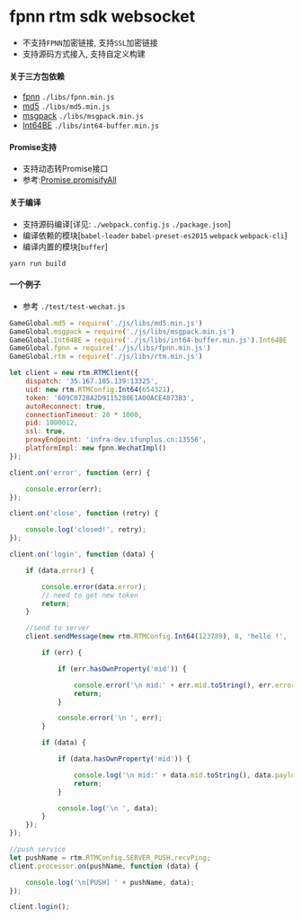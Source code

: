 # fpnn rtm sdk websocket #

* 不支持`FPNN`加密链接, 支持`SSL`加密链接
* 支持源码方式接入, 支持自定义构建

#### 关于三方包依赖 ####
* [fpnn](https://github.com/highras/fpnn-sdk-webjs) `./libs/fpnn.min.js`
* [md5](https://github.com/emn178/js-md5) `./libs/md5.min.js`
* [msgpack](https://github.com/kawanet/msgpack-lite) `./libs/msgpack.min.js`
* [Int64BE](https://github.com/kawanet/int64-buffer) `./libs/int64-buffer.min.js`

#### Promise支持 ####
* 支持动态转Promise接口
* 参考:[Promise.promisifyAll](http://bluebirdjs.com/docs/api/promise.promisifyall.html)

#### 关于编译 ####
* 支持源码编译[详见: `./webpack.config.js` `./package.json`]
* 编译依赖的模块[`babel-loader` `babel-preset-es2015` `webpack` `webpack-cli`]
* 编译内置的模块[`buffer`]
```
yarn run build
```

#### 一个例子 ####
* 参考 `./test/test-wechat.js`

```javascript
GameGlobal.md5 = require('./js/libs/md5.min.js')
GameGlobal.msgpack = require('./js/libs/msgpack.min.js')
GameGlobal.Int64BE = require('./js/libs/int64-buffer.min.js').Int64BE
GameGlobal.fpnn = require('./js/libs/fpnn.min.js')
GameGlobal.rtm = require('./js/libs/rtm.min.js')

let client = new rtm.RTMClient({
    dispatch: '35.167.185.139:13325',
    uid: new rtm.RTMConfig.Int64(654321),
    token: '609C0728A2D9115280E1A00ACE4873B3',
    autoReconnect: true,
    connectionTimeout: 20 * 1000,
    pid: 1000012,
    ssl: true,
    proxyEndpoint: 'infra-dev.ifunplus.cn:13556',
    platformImpl: new fpnn.WechatImpl()
});

client.on('error', function (err) {

    console.error(err);
});

client.on('close', function (retry) {

    console.log('closed!', retry);
});

client.on('login', function (data) {

    if (data.error) {

        console.error(data.error);
        // need to get new token
        return;
    }

    //send to server
    client.sendMessage(new rtm.RTMConfig.Int64(123789), 8, 'hello !', '', new rtm.RTMConfig.Int64(0), 10 * 1000, function (err, data) {

        if (err) {

            if (err.hasOwnProperty('mid')) {

                console.error('\n mid:' + err.mid.toString(), err.error);
                return;
            }

            console.error('\n ', err);
        }

        if (data) {

            if (data.hasOwnProperty('mid')) {

                console.log('\n mid:' + data.mid.toString(), data.payload);
                return;
            }

            console.log('\n ', data);
        }
    });
});

//push service
let pushName = rtm.RTMConfig.SERVER_PUSH.recvPing;
client.processor.on(pushName, function (data) {

    console.log('\n[PUSH] ' + pushName, data);
});

client.login();
```
